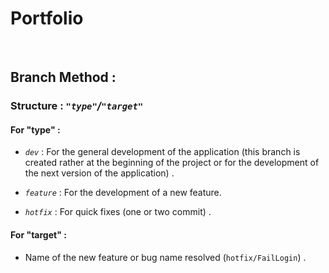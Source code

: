 # Portfolio
&nbsp;
&nbsp;

## Branch Method :


### Structure : *```"type"```/```"target"```*


#### For "type" :

* *```dev```* : For the general development of the application (this branch is created rather at the beginning of the project or for the development of the next version of the application) .

* *```feature```* : For the development of a new feature.

* *```hotfix```* : For quick fixes (one or two commit) .


#### For "target" :

* Name of the new feature or bug name resolved (```hotfix/FailLogin```) .
